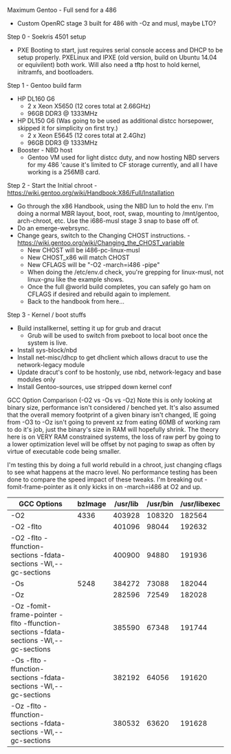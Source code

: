 Maximum Gentoo - Full send for a 486
- Custom OpenRC stage 3 built for 486 with -Oz and musl, maybe LTO?

Step 0 - Soekris 4501 setup
 - PXE Booting to start, just requires serial console access and DHCP to be setup properly.  PXELinux and IPXE (old version, build on Ubuntu 14.04 or equivilent) both work. Will also need a tftp host to hold kernel, initramfs, and bootloaders.
   
Step 1 - Gentoo build farm
- HP DL160 G6
  - 2 x Xeon X5650 (12 cores total at 2.66GHz)
  - 96GB DDR3 @ 1333MHz
- HP DL150 G6 (Was going to be used as additional distcc horsepower, skipped it for simplicity on first try.)
  - 2 x Xeon E5645 (12 cores total at 2.4Ghz)
  - 96GB DDR3 @ 1333MHz
- Booster - NBD host
  - Gentoo VM used for light distcc duty, and now hosting NBD servers for my 486 'cause it's limited to CF storage currently, and all I have working is a 256MB card.

Step 2 - Start the Initial chroot - https://wiki.gentoo.org/wiki/Handbook:X86/Full/Installation
- Go through the x86 Handbook, using the NBD lun to hold the env. I'm doing a normal MBR layout, boot, root, swap, mounting to /mnt/gentoo, arch-chroot, etc. Use the i686-musl stage 3 snap to base off of.
- Do an emerge-webrsync.
- Change gears, switch to the Changing CHOST instructions. - https://wiki.gentoo.org/wiki/Changing_the_CHOST_variable
  - New CHOST will be i486-pc-linux-musl
  - New CHOST_x86 will match CHOST
  - New CFLAGS will be "-O2 -march=i486 -pipe"
  - When doing the /etc/env.d check, you're grepping for linux-musl, not linux-gnu like the example shows.
  - Once the full @world build completes, you can safely go ham on CFLAGS if desired and rebuild again to implement.
  - Back to the handbook from here...

Step 3 - Kernel / boot stuffs
- Build installkernel, setting it up for grub and dracut
  - Grub will be used to switch from pxeboot to local boot once the system is live.
- Install sys-block/nbd
- Install net-misc/dhcp to get dhclient which allows dracut to use the network-legacy module
- Update dracut's conf to be hostonly, use nbd, network-legacy and base modules only
- Install Gentoo-sources, use stripped down kernel conf

GCC Option Comparison (-O2 vs -Os vs -Oz)
Note this is only looking at binary size, performance isn't considered / benched yet. It's also assumed that the overall memory footprint of a given binary isn't changed, IE going from -O3 to -Oz isn't going to prevent xz from eating 60MB of working ram to do it's job, just the binary's size in RAM will hopefully shrink. The theory here is on VERY RAM constrained systems, the loss of raw perf by going to a lower optimization level will be offset by not paging to swap as often by virtue of executable code being smaller.

I'm testing this by doing a full world rebuild in a chroot, just changing cflags to see what happens at the macro level. No performance testing has been done to compare the speed impact of these tweaks. I'm breaking out -fomit-frame-pointer as it only kicks in on -march=i486 at O2 and up.
			
| GCC Options	| bzImage	| /usr/lib | /usr/bin | /usr/libexec |
| --- | --- | --- | --- | --- |
| -O2 | 4336 | 403928 | 108320 | 182564 |
| -O2 -flto | | 401096 | 98044 |192632 |
| -O2 -flto -ffunction-sections -fdata-sections -Wl,--gc-sections | | 400900 | 94880 | 191936 |
| -Os | 5248 | 384272 | 73088 | 182044 |
| -Oz | | 282596 | 72549 | 182028 |
| -Oz -fomit-frame-pointer -flto -ffunction-sections -fdata-sections -Wl,--gc-sections | | 385590 | 67348 | 191744 |
| -Os -flto -ffunction-sections -fdata-sections -Wl,--gc-sections | | 382192 | 64056 | 191620 |
| -Oz -flto -ffunction-sections -fdata-sections -Wl,--gc-sections | | 380532 | 63620 | 191628 |

